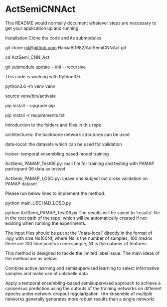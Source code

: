 # ActSemiCNNAct
This README would normally document whatever steps are necessary to get your application up and running.

Installation Clone the code and its submodules

git clone git@github.com:HaixiaBi1982/ActSemiCNNAct.git

cd ActSemi_CNN_Act

git submodule update --init --recursive

This code is working with Python3.6.

python3.6 -m venv venv

source venv/bin/activate

pip install --upgrade pip

pip install -r requirements.txt

Introduction to the folders and files in this repo:

architectures: the backbone network strcutures can be used

data-local: the datasets which can be used for validation

trainer: temporal ensembling based model training

ActSemi_PAMAP_Test06.py: mail file for training and testing with PAMAP participant 06 data as testset

ActSemi_PAMAP_LOSO.py: Leave one subject out cross validation on PAMAP dataset

Please run below lines to implement the method.

python main_USCHAD_LOSO.py

python ActSemi_PAMAP_Test06.py The results will be saved to 'results' file in the root path of the repo, which will be automatically created if not existing when running the experiments.

The input files should be put at the '/data-local' directly in the format of .npy with size Ns100Nf, where Ns is the number of samples, 100 means there are 100 time points in one sample, Nf is the nubmer of features.

This method is designed to tackle the limited label issue. The main ideas of the method are as below:

Combine active learning and semisupervised learning to select informative samples and make use of unlabelle data

Apply a temporal ensembling-based semisupervised approach to achieve a consensus prediction using the outputs of the training networks on different epochs under network dropout regularization. (An ensemble of multiple networks generally generates more robust results than a single network)
